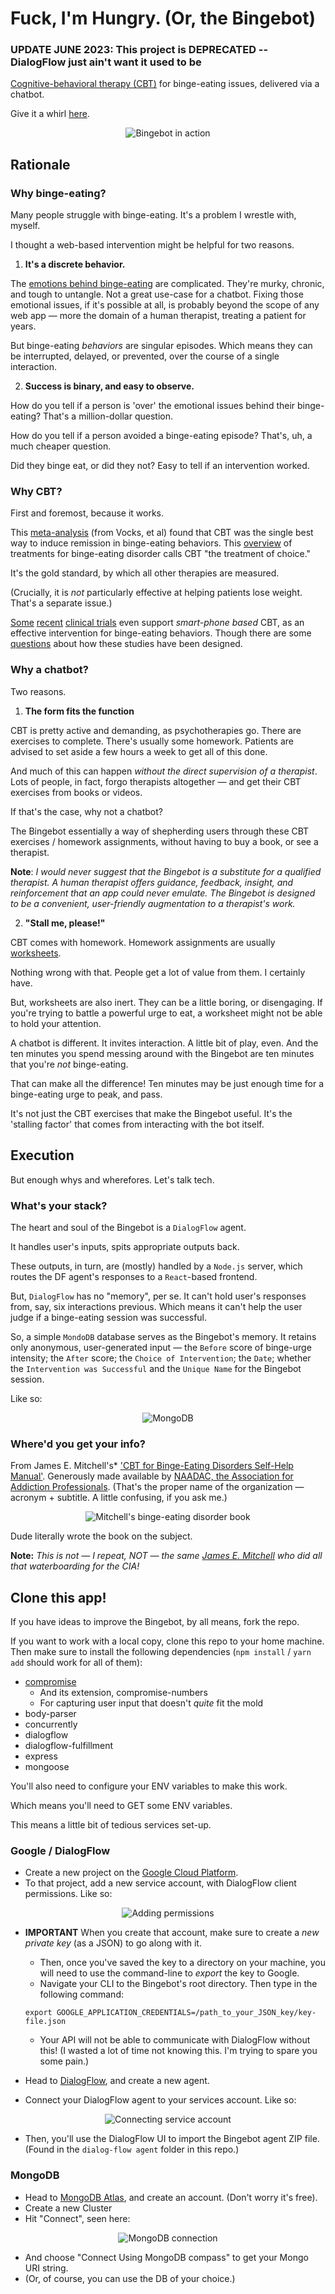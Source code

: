 # Fuck, I'm Hungry. (Or, the Bingebot)

###  UPDATE JUNE 2023: This project is DEPRECATED -- DialogFlow just ain't want it used to be

[Cognitive-behavioral therapy (CBT)](https://www.mayoclinic.org/tests-procedures/cognitive-behavioral-therapy/about/pac-20384610) for binge-eating issues, delivered via a chatbot.

Give it a whirl [here]().

<p align = "center">
<img alt = "Bingebot in action" src = "documentation-assets/fuck-im-hungry.gif">
</p>


## Rationale 

### Why binge-eating?

Many people struggle with binge-eating. It's a problem I wrestle with, myself. 

I thought a web-based intervention might be helpful for two reasons.

1. **It's a discrete behavior.**

The [emotions behind binge-eating](https://www.eatingdisorderhope.com/information/binge-eating-disorder) are complicated. They're murky, chronic, and tough to untangle. Not a great use-case for a chatbot. Fixing those emotional issues, if it's possible at all, is probably beyond the scope of any web app — more the domain of a human therapist, treating a patient for years.

But binge-eating *behaviors* are singular episodes. Which means they can be interrupted, delayed, or prevented, over the course of a single interaction. 

2. **Success is binary, and easy to observe.**

How do you tell if a person is 'over' the emotional issues behind their binge-eating? That's a million-dollar question. 

How do you tell if a person avoided a binge-eating episode? That's, uh, a much cheaper question. 

Did they binge eat, or did they not? Easy to tell if an intervention worked. 

### Why CBT?

First and foremost, because it works. 

This [meta-analysis](https://onlinelibrary.wiley.com/doi/abs/10.1002/eat.20696) (from Vocks, et al) found that CBT was the single best way to induce remission in binge-eating behaviors. This [overview](https://www.sciencedirect.com/science/article/abs/pii/S0193953X11000888?via%3Dihub) of treatments for binge-eating disorder calls CBT "the treatment of choice." 

It's the gold standard, by which all other therapies are measured.

(Crucially, it is *not* particularly effective at helping patients lose weight. That's a separate issue.)

[Some](https://www.ncbi.nlm.nih.gov/pmc/articles/PMC6914274/) [recent](https://ajp.psychiatryonline.org/doi/full/10.1176/appi.ajp.2019.19121256) [clinical trials](https://pubmed.ncbi.nlm.nih.gov/28960384/) even support *smart-phone based* CBT, as an effective intervention for binge-eating behaviors. Though there are some [questions](https://ajp.psychiatryonline.org/doi/full/10.1176/appi.ajp.2019.19121256) about how these studies have been designed. 


### Why a chatbot?

Two reasons.

1. **The form fits the function**

CBT is pretty active and demanding, as psychotherapies go. There are exercises to complete. There's usually some homework. Patients are advised to set aside a few hours a week to get all of this done. 

And much of this can happen *without the direct supervision of a therapist*. Lots of people, in fact, forgo therapists altogether — and get their CBT exercises from books or videos.

If that's the case, why not a chatbot?

The Bingebot essentially a way of shepherding users through these CBT exercises / homework assignments, without having to buy a book, or see a therapist.

**Note**: *I would never suggest that the Bingebot is a substitute for a qualified therapist. A human therapist offers guidance, feedback, insight, and reinforcement that an app could never emulate. The Bingebot is designed to be a convenient, user-friendly augmentation to a therapist's work.*

2. **"Stall me, please!"**

CBT comes with homework. Homework assignments are usually [worksheets](https://www.oxfordclinicalpsych.com/view/10.1093/med:psych/9780195334562.001.0001/med-9780195334562-appendix-10).

Nothing wrong with that. People get a lot of value from them. I certainly have. 

But, worksheets are also inert. They can be a little boring, or disengaging. If you're trying to battle a powerful urge to eat, a worksheet might not be able to hold your attention.

A chatbot is different. It invites interaction. A little bit of play, even. And the ten minutes you spend messing around with the Bingebot are ten minutes that you're *not* binge-eating. 

That can make all the difference! Ten minutes may be just enough time for a binge-eating urge to peak, and pass. 

It's not just the CBT exercises that make the Bingebot useful. It's the 'stalling factor' that comes from interacting with the bot itself. 

## Execution

But enough whys and wherefores. Let's talk tech. 

### What's your stack?

The heart and soul of the Bingebot is a `DialogFlow` agent. 

It handles user's inputs, spits appropriate outputs back.

These outputs, in turn, are (mostly) handled by a `Node.js` server, which routes the DF agent's responses to a `React`-based frontend.

But, `DialogFlow` has no "memory", per se. It can't hold user's responses from, say, six interactions previous. Which means it can't help the user judge if a binge-eating session was successful.

So, a simple `MondoDB` database serves as the Bingebot's memory. It retains only anonymous, user-generated input — the `Before` score of binge-urge intensity; the `After` score; the `Choice of Intervention`; the `Date`; whether the `Intervention was Successful` and the `Unique Name` for the Bingebot session. 

Like so: 
<p align = "center">
<img alt = "MongoDB" src = "documentation-assets/db-shot.png">
</p>


### Where'd you get your info?

From James E. Mitchell's* ['CBT for Binge-Eating Disorders Self-Help Manual'](https://www.naadac.org/assets/2416/mitchell-cbt-for-bed-self-help-manual.pdf). Generously made available by [NAADAC, the Association for Addiction Professionals](https://www.naadac.org/about). (That's the proper name of the organization — acronym + subtitle. A little confusing, if you ask me.)

<p align = "center">
<img alt = "Mitchell's binge-eating disorder book" src = "documentation-assets/mitchell-book.png">
</p>

Dude literally wrote the book on the subject. 

**Note:** *This is not — I repeat, NOT — the same [James E. Mitchell](https://en.wikipedia.org/wiki/James_Elmer_Mitchell#Work_as_a_CIA_contractor_on_interrogation_practices) who did all that waterboarding for the CIA!*

## Clone this app!

If you have ideas to improve the Bingebot, by all means, fork the repo.

If you want to work with a local copy, clone this repo to your home machine. Then make sure to install the following dependencies (`npm install` / `yarn add` should work for all of them):

- [compromise](https://github.com/spencermountain/compromise)
    - And its extension, compromise-numbers 
    - For capturing user input that doesn't *quite* fit the mold
- body-parser
- concurrently
- dialogflow
- dialogflow-fulfillment
- express
- mongoose

You'll also need to configure your ENV variables to make this work.

Which means you'll need to GET some ENV variables. 

This means a little bit of tedious services set-up. 

### Google / DialogFlow
- Create a new project on the [Google Cloud Platform](https://cloud.google.com/).
- To that project, add a new service account, with DialogFlow client permissions. Like so: 
<p align = "center">
<img alt = "Adding permissions" src = "documentation-assets/service-account.png">
</p>

- **IMPORTANT** When you create that account, make sure to create a *new private key* (as a JSON) to go along with it.
    - Then, once you've saved the key to a directory on your machine, you will need to use the command-line to *export* the key to Google. 
    - Navigate your CLI to the Bingebot's root directory. Then type in the following command:

    ```
    export GOOGLE_APPLICATION_CREDENTIALS=/path_to_your_JSON_key/key-file.json
    ```
    - Your API will not be able to communicate with DialogFlow without this! (I wasted a lot of time not knowing this. I'm trying to spare you some pain.)

- Head to [DialogFlow](dialogflow.cloud.google.com/), and create a new agent.
- Connect your DialogFlow agent to your services account. Like so: 
<p align = "center">
<img alt = "Connecting service account" src = "documentation-assets/df-connection.png">
</p>

- Then, you'll use the DialogFlow UI to import the Bingebot agent ZIP file. (Found in the `dialog-flow agent` folder in this repo.)



### MongoDB
- Head to [MongoDB Atlas](https://www.mongodb.com/cloud/atlas), and create an account. (Don't worry it's free).
- Create a new Cluster
- Hit "Connect", seen here:
<p align = "center">
<img alt = "MongoDB connection" src = "documentation-assets/mongo.png">
</p>

- And choose "Connect Using MongoDB compass" to get your Mongo URI string. 
- (Or, of course, you can use the DB of your choice.)










